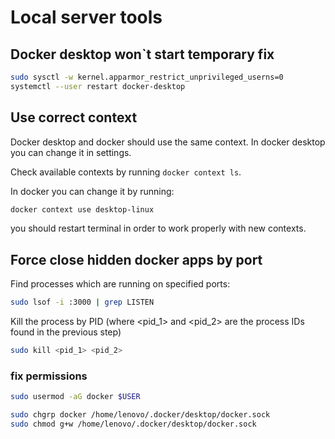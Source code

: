 # Local server tools

## Docker desktop won`t start temporary fix

```bash
sudo sysctl -w kernel.apparmor_restrict_unprivileged_userns=0
systemctl --user restart docker-desktop
```

## Use correct context

Docker desktop and docker should use the same context. In docker desktop you can change it in settings.

Check available contexts by running `docker context ls`.

In docker you can change it by running:

```bash
docker context use desktop-linux
```

you should restart terminal in order to work properly with new contexts.

## Force close hidden docker apps by port

Find processes which are running on specified ports:

```bash
sudo lsof -i :3000 | grep LISTEN
```

Kill the process by PID (where <pid_1> and <pid_2> are the process IDs found in the previous step)

```bash
sudo kill <pid_1> <pid_2>
```

### fix permissions

```bash
sudo usermod -aG docker $USER

sudo chgrp docker /home/lenovo/.docker/desktop/docker.sock
sudo chmod g+w /home/lenovo/.docker/desktop/docker.sock
```
